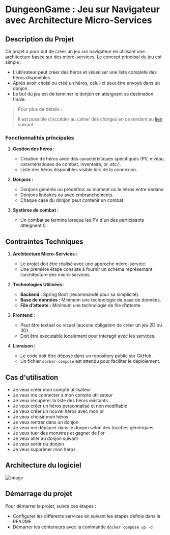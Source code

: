 # DungeonGame : Jeu sur Navigateur avec Architecture Micro-Services

## Description du Projet

Ce projet a pour but de créer un jeu sur navigateur en utilisant une architecture basée sur des micro-services. Le concept principal du jeu est simple : 

- L’utilisateur peut créer des héros et visualiser une liste complète des héros disponibles.
- Après avoir choisi ou créé un héros, celui-ci peut être envoyé dans un donjon.
- Le but du jeu est de terminer le donjon en atteignant sa destination finale.

> Pour plus de détails :
>
> Il est possible d'accéder au cahier des charges en ce rendant au [lien](https://docs.google.com/document/d/1Eci92m6q-oKlKMv--bAx6Pk5aolsxWc57Y1MMQFHlyA/edit?tab=t.0) suivant
> 
### Fonctionnalités principales

1. **Gestion des héros :**
   - Création de héros avec des caractéristiques spécifiques (PV, niveau, caractéristiques de combat, inventaire, or, etc.).
   - Liste des héros disponibles visible lors de la connexion.

2. **Donjons :**
   - Donjons générés ou prédéfinis au moment où le héros entre dedans.
   - Donjons linéaires ou avec embranchements.
   - Chaque case du donjon peut contenir un combat.

3. **Système de combat :**
   - Un combat se termine lorsque les PV d'un des participants atteignent 0.

## Contraintes Techniques

1. **Architecture Micro-Services :**
   - Le projet doit être réalisé avec une approche micro-service.
   - Une première étape consiste à fournir un schéma représentant l’architecture des micro-services.

2. **Technologies Utilisées :**
   - **Backend :** Spring Boot (recommandé pour sa simplicité).
   - **Base de données :** Minimum une technologie de base de données.
   - **File d’attente :** Minimum une technologie de file d’attente.

3. **Frontend :**
   - Peut être textuel ou visuel (aucune obligation de créer un jeu 2D ou 3D).
   - Doit être exécutable localement pour interagir avec les services.

4. **Livraison :**
   - Le code doit être déposé dans un repository public sur GitHub.
   - Un fichier `docker-compose` est attendu pour faciliter le déploiement.

## Cas d'utilisation

- Je veux créer mon compte utilisateur
- Je veux me connecter à mon compte utilisateur
- Je veux récupérer la liste des héros existants
- Je veux créer un héros personnalisé et non modifiable
- Je veux créer un nouvel héros avec mon or
- Je veux choisir mon héros
- Je veux rentrer dans un donjon
- Je veux me déplacer dans le donjon selon des touches génériques
- Je veux tuer des monstres et gagner de l'or
- Je veux aller au donjon suivant
- Je veux sortir du donjon
- Je veux supprimer mon héros

## Architecture du logiciel

![image](https://github.com/user-attachments/assets/55f33aeb-f378-45dd-9864-e48cd9e8edc2)


## Démarrage du projet

Pour démarrer le projet, suivre ces étapes :
- Configurer les différents services en suivant les étapes définis dans le README
- Démarrer les conteneurs avec la commande `docker compose up -d`